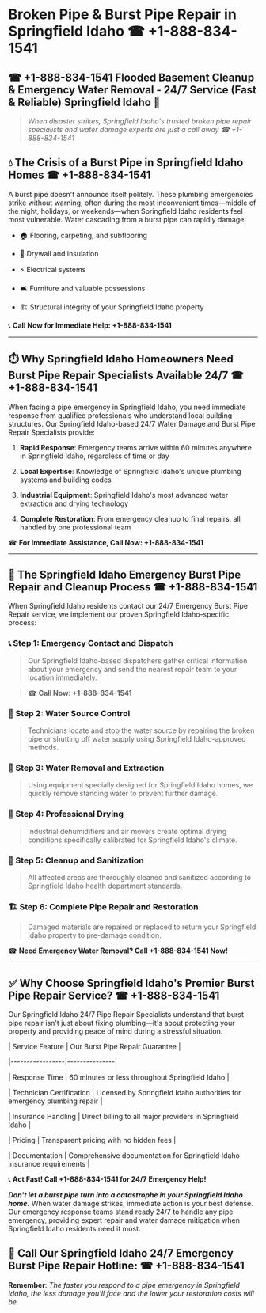 # Broken Pipe & Burst Pipe Repair in Springfield Idaho ☎ +1-888-834-1541  
## ☎ +1-888-834-1541 Flooded Basement Cleanup & Emergency Water Removal - 24/7 Service (Fast & Reliable) Springfield Idaho 🚨  

> *When disaster strikes, Springfield Idaho's trusted broken pipe repair specialists and water damage experts are just a call away ☎ +1-888-834-1541*  

## 💧 The Crisis of a Burst Pipe in Springfield Idaho Homes ☎ +1-888-834-1541  

A burst pipe doesn't announce itself politely. These plumbing emergencies strike without warning, often during the most inconvenient times—middle of the night, holidays, or weekends—when Springfield Idaho residents feel most vulnerable. Water cascading from a burst pipe can rapidly damage:  

* 🏠 Flooring, carpeting, and subflooring  
* 🧱 Drywall and insulation  
* ⚡ Electrical systems  
* 🛋️ Furniture and valuable possessions  
* 🏗️ Structural integrity of your Springfield Idaho property  

📞 **Call Now for Immediate Help: +1-888-834-1541**  

---  

## ⏱️ Why Springfield Idaho Homeowners Need Burst Pipe Repair Specialists Available 24/7 ☎ +1-888-834-1541  

When facing a pipe emergency in Springfield Idaho, you need immediate response from qualified professionals who understand local building structures. Our Springfield Idaho-based 24/7 Water Damage and Burst Pipe Repair Specialists provide:  

1. **Rapid Response**: Emergency teams arrive within 60 minutes anywhere in Springfield Idaho, regardless of time or day  
2. **Local Expertise**: Knowledge of Springfield Idaho's unique plumbing systems and building codes  
3. **Industrial Equipment**: Springfield Idaho's most advanced water extraction and drying technology  
4. **Complete Restoration**: From emergency cleanup to final repairs, all handled by one professional team  

☎ **For Immediate Assistance, Call Now: +1-888-834-1541**  

---  

## 🔧 The Springfield Idaho Emergency Burst Pipe Repair and Cleanup Process ☎ +1-888-834-1541  

When Springfield Idaho residents contact our 24/7 Emergency Burst Pipe Repair service, we implement our proven Springfield Idaho-specific process:  

### 📞 Step 1: Emergency Contact and Dispatch  
> Our Springfield Idaho-based dispatchers gather critical information about your emergency and send the nearest repair team to your location immediately.  
> ☎ **Call Now: +1-888-834-1541**  

### 🚿 Step 2: Water Source Control  
> Technicians locate and stop the water source by repairing the broken pipe or shutting off water supply using Springfield Idaho-approved methods.  

### 🌊 Step 3: Water Removal and Extraction  
> Using equipment specially designed for Springfield Idaho homes, we quickly remove standing water to prevent further damage.  

### 💨 Step 4: Professional Drying  
> Industrial dehumidifiers and air movers create optimal drying conditions specifically calibrated for Springfield Idaho's climate.  

### 🧼 Step 5: Cleanup and Sanitization  
> All affected areas are thoroughly cleaned and sanitized according to Springfield Idaho health department standards.  

### 🏗️ Step 6: Complete Pipe Repair and Restoration  
> Damaged materials are repaired or replaced to return your Springfield Idaho property to pre-damage condition.  

☎ **Need Emergency Water Removal? Call +1-888-834-1541 Now!**  

---  

## ✅ Why Choose Springfield Idaho's Premier Burst Pipe Repair Service? ☎ +1-888-834-1541  

Our Springfield Idaho 24/7 Pipe Repair Specialists understand that burst pipe repair isn't just about fixing plumbing—it's about protecting your property and providing peace of mind during a stressful situation.  

| Service Feature | Our Burst Pipe Repair Guarantee |  
|-----------------|---------------|  
| Response Time | 60 minutes or less throughout Springfield Idaho |  
| Technician Certification | Licensed by Springfield Idaho authorities for emergency plumbing repair |  
| Insurance Handling | Direct billing to all major providers in Springfield Idaho |  
| Pricing | Transparent pricing with no hidden fees |  
| Documentation | Comprehensive documentation for Springfield Idaho insurance requirements |  

📞 **Act Fast! Call +1-888-834-1541 for 24/7 Emergency Help!**  

***Don't let a burst pipe turn into a catastrophe in your Springfield Idaho home.*** When water damage strikes, immediate action is your best defense. Our emergency response teams stand ready 24/7 to handle any pipe emergency, providing expert repair and water damage mitigation when Springfield Idaho residents need it most.  

## 📱 Call Our Springfield Idaho 24/7 Emergency Burst Pipe Repair Hotline: ☎ +1-888-834-1541  

**Remember**: *The faster you respond to a pipe emergency in Springfield Idaho, the less damage you'll face and the lower your restoration costs will be.*
